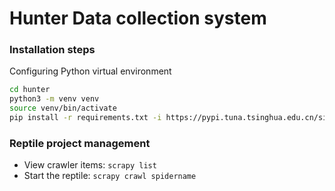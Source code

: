 Hunter Data collection system
===


### Installation steps
Configuring Python virtual environment
```Bash
cd hunter
python3 -m venv venv
source venv/bin/activate
pip install -r requirements.txt -i https://pypi.tuna.tsinghua.edu.cn/simple
```


### Reptile project management
- View crawler items: `scrapy list`
- Start the reptile: `scrapy crawl spidername`

